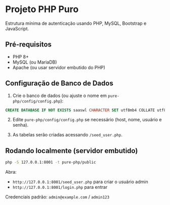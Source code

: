 # Projeto PHP Puro

Estrutura mínima de autenticação usando PHP, MySQL, Bootstrap e JavaScript.

## Pré-requisitos
- PHP 8+
- MySQL (ou MariaDB)
- Apache (ou usar servidor embutido do PHP)

## Configuração de Banco de Dados
1. Crie o banco de dados (ou ajuste o nome em `pure-php/config/config.php`):

```sql
CREATE DATABASE IF NOT EXISTS saaswl CHARACTER SET utf8mb4 COLLATE utf8mb4_unicode_ci;
```

2. Edite `pure-php/config/config.php` se necessário (host, nome, usuário e senha).

3. As tabelas serão criadas acessando `/seed_user.php`.

## Rodando localmente (servidor embutido)

```bash
php -S 127.0.0.1:8001 -t pure-php/public
```

Abra:
- `http://127.0.0.1:8001/seed_user.php` para criar o usuário admin
- `http://127.0.0.1:8001/login.php` para entrar

Credenciais padrão: `admin@example.com` / `admin123`